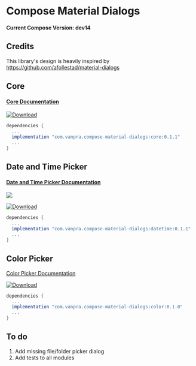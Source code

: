 # Compose Material Dialogs

**Current Compose Version: dev14**

## Credits

This library's design is heavily inspired by https://github.com/afollestad/material-dialogs

## Core

#### [Core Documentation](https://github.com/vanpra/compose-material-dialogs/blob/main/documentation/Core.md)

[ ![Download](https://api.bintray.com/packages/vanpra/maven/compose-material-dialogs:core/images/download.svg?version=0.1.1) ](https://bintray.com/vanpra/maven/compose-material-dialogs:core/0.1.1/link)

```gradle
dependencies {
  ...
  implementation "com.vanpra.compose-material-dialogs:core:0.1.1" 
  ...
}
```

## Date and Time Picker

#### [Date and Time Picker Documentation](https://github.com/vanpra/compose-material-dialogs/blob/main/documentation/DateTimePicker.md)

![](https://raw.githubusercontent.com/vanpra/ComposeDateTimePicker/master/imgs/datetime.jpg)

[ ![Download](https://api.bintray.com/packages/vanpra/maven/compose-material-dialogs:datetime/images/download.svg?version=0.1.1) ](https://bintray.com/vanpra/maven/compose-material-dialogs:datetime/0.1.1/link)

```gradle
dependencies {
  ...
  implementation "com.vanpra.compose-material-dialogs:datetime:0.1.1"
  ...
}
```

## Color Picker

[Color Picker Documentation](https://github.com/vanpra/compose-material-dialogs/blob/main/documentation/ColorPicker.md)

[ ![Download](https://api.bintray.com/packages/vanpra/maven/compose-material-dialogs:datetime/images/download.svg?version=0.1.1) ](https://bintray.com/vanpra/maven/compose-material-dialogs:datetime/0.1.1/link)

```gradle
dependencies {
  ...
  implementation "com.vanpra.compose-material-dialogs:color:0.1.0"
  ...
}
```



## To do

1. Add missing file/folder picker dialog
2. Add tests to all modules

